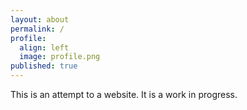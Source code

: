 ```yaml
---
layout: about
permalink: /
profile:
  align: left
  image: profile.png
published: true
---
```


This is an attempt to a website. It is a work in progress.